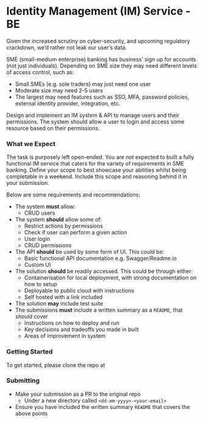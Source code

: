 # Identity Management (IM) Service - BE
Given the increased scrutiny on cyber-security, and upcoming regulatory crackdown, we’d rather not leak our user’s data.

SME (small-medium enterprise) banking has business’ sign up for accounts (not just individuals). Depending on SME size they may need different levels of access control, such as:
* Small SMEs (e.g. sole traders) may just need one user
* Moderate size may need 2-5 users
* The largest may need features such as SSO, MFA, password policies, external identity provider, integration, etc.

Design and implement an IM system & API to manage users and their permissions. The system should allow a user to login and access some resource based on their permissions.

### What we Expect
The task is purposely left open-ended. You are *not* expected to built a fully functional IM service that caters for the variety of requirements in SME banking. Define your scope to best showcase your abilities whilst being completable in a weekend. Include this scope and reasoning behind it in your submission.

Below are some requirements and recommendations:
* The system **must** allow:
	* CRUD users
* The system **should** allow some of:
	* Restrict actions by permissions
	* Check if user can perform a given action
	* User login
	* CRUD permissions
* The API **should** be used by some form of UI. This could be:
	* Basic functional API documentation e.g. Swagger/Readme.io
	* Custom UI
* The solution **should** be readily accessed. This could be through either:
	* Containerisation for local deployment, with strong documentation on how to setup
	* Deployable to public cloud with instructions
	* Self hosted with a link included
* The solution **may** include test suite
* The submissions **must** include a written summary as a `README`, that *should* cover
	* Instructions on how to deploy and run
	* Key decisions and tradeoffs you made in built
	* Areas of improvement in system

### Getting Started
To get started, please clone the repo at <LINK>

### Submitting
* Make your submission as a PR to the original repo
	* Under a new directory called `<dd-mm-yyyy>-<your-email>`
* Ensure you have included the written summary `README` that covers the above points